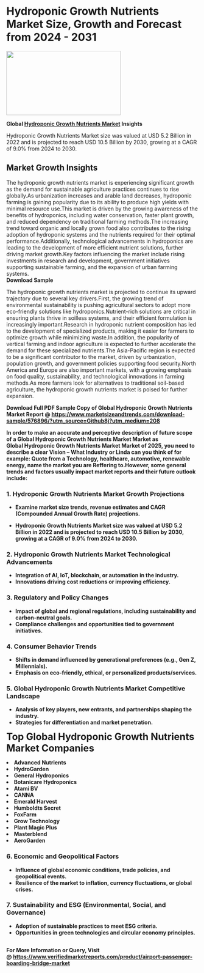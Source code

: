<H1>Hydroponic Growth Nutrients Market Size, Growth and Forecast from 2024 - 2031</H1><img class="aligncenter size-medium wp-image-584254" src="https://thirdeyenews.in/wp-content/uploads/2024/09/Global-Market-Research-300x168.jpeg" alt="" width="300" height="168" /><p><strong>Global&nbsp;<a href="https://www.marketsizeandtrends.com/download-sample/576896/?utm_source=Github8j?utm_medium=208">Hydroponic Growth Nutrients Market</a> Insights</strong></p><p>Hydroponic Growth Nutrients Market size was valued at USD 5.2 Billion in 2022 and is projected to reach USD 10.5 Billion by 2030, growing at a CAGR of 9.0% from 2024 to 2030.</p><p><h2>Market Growth Insights</h2> <p>The hydroponic growth nutrients market is experiencing significant growth as the demand for sustainable agriculture practices continues to rise globally.As urbanization increases and arable land decreases, hydroponic farming is gaining popularity due to its ability to produce high yields with minimal resource use.This market is driven by the growing awareness of the benefits of hydroponics, including water conservation, faster plant growth, and reduced dependency on traditional farming methods.The increasing trend toward organic and locally grown food also contributes to the rising adoption of hydroponic systems and the nutrients required for their optimal performance.Additionally, technological advancements in hydroponics are leading to the development of more efficient nutrient solutions, further driving market growth.Key factors influencing the market include rising investments in research and development, government initiatives supporting sustainable farming, and the expansion of urban farming systems.<br><strong>Download Sample</strong> </p> <p>The hydroponic growth nutrients market is projected to continue its upward trajectory due to several key drivers.First, the growing trend of environmental sustainability is pushing agricultural sectors to adopt more eco-friendly solutions like hydroponics.Nutrient-rich solutions are critical in ensuring plants thrive in soilless systems, and their efficient formulation is increasingly important.Research in hydroponic nutrient composition has led to the development of specialized products, making it easier for farmers to optimize growth while minimizing waste.In addition, the popularity of vertical farming and indoor agriculture is expected to further accelerate the demand for these specialized nutrients.The Asia-Pacific region is expected to be a significant contributor to the market, driven by urbanization, population growth, and government policies supporting food security.North America and Europe are also important markets, with a growing emphasis on food quality, sustainability, and technological innovations in farming methods.As more farmers look for alternatives to traditional soil-based agriculture, the hydroponic growth nutrients market is poised for further expansion.<br><strong></p><p><span class=""><strong>Download Full PDF Sample Copy of Global Hydroponic Growth Nutrients Market Report</strong> @ <a href="https://www.marketsizeandtrends.com/download-sample/576896/?utm_source=Github8j?utm_medium=208" target="_blank">https://www.marketsizeandtrends.com/download-sample/576896/?utm_source=Github8j?utm_medium=208</a></span></p><p>In order to make an accurate and perceptive description of future scope of a Global&nbsp;Hydroponic Growth Nutrients Market Market as Global&nbsp;Hydroponic Growth Nutrients Market Market of 2025, you need to describe a clear Vision &ndash; What Industry or Linda can you think of for example: Quote from a Technology, healthcare, automotive, renewable energy, name the market you are Reffering to.However, some general trends and factors usually impact market reports and their future outlook include:</p><h3>1.&nbsp;<strong>Hydroponic Growth Nutrients Market Growth Projections</strong></h3><ul><li>Examine market size trends, revenue estimates and CAGR (Compounded Annual Growth Rate) projections.</li><li><p>Hydroponic Growth Nutrients Market size was valued at USD 5.2 Billion in 2022 and is projected to reach USD 10.5 Billion by 2030, growing at a CAGR of 9.0% from 2024 to 2030.</p></li></ul><h3>2.&nbsp;<strong>Hydroponic Growth Nutrients Market Technological Advancements</strong></h3><ul><li>Integration of AI, IoT, blockchain, or automation in the industry.</li><li>Innovations driving cost reductions or improving efficiency.</li></ul><h3>3.&nbsp;<strong>Regulatory and Policy Changes</strong></h3><ul><li>Impact of global and regional regulations, including sustainability and carbon-neutral goals.</li><li>Compliance challenges and opportunities tied to government initiatives.</li></ul><h3>4.&nbsp;<strong>Consumer Behavior Trends</strong></h3><ul><li>Shifts in demand influenced by generational preferences (e.g., Gen Z, Millennials).</li><li>Emphasis on eco-friendly, ethical, or personalized products/services.</li></ul><h3>5.&nbsp;<strong>Global Hydroponic Growth Nutrients Market Competitive Landscape</strong></h3><ul><li>Analysis of key players, new entrants, and partnerships shaping the industry.</li><li>Strategies for differentiation and market penetration.</li></ul><p data-pm-slice="1 1 []"><span style="color: inherit; font-family: inherit; font-size: 25px;">Top Global Hydroponic Growth Nutrients Market Companies</span></p><div class="" data-test-id=""><p><li>Advanced Nutrients</li><li> HydroGarden</li><li> General Hydroponics</li><li> Botanicare Hydroponics</li><li> Atami BV</li><li> CANNA</li><li> Emerald Harvest</li><li> Humboldts Secret</li><li> FoxFarm</li><li> Grow Technology</li><li> Plant Magic Plus</li><li> Masterblend</li><li> AeroGarden</li></p></div><h3>6.&nbsp;<strong>Economic and Geopolitical Factors</strong></h3><ul><li>Influence of global economic conditions, trade policies, and geopolitical events.</li><li>Resilience of the market to inflation, currency fluctuations, or global crises.</li></ul><h3>7.&nbsp;<strong>Sustainability and ESG (Environmental, Social, and Governance)</strong></h3><ul><li>Adoption of sustainable practices to meet ESG criteria.</li><li>Opportunities in green technologies and circular economy principles.</li></ul><h2><strong style="font-size: 14px;">For More Information or Query, Visit @&nbsp;</strong><a style="background-color: #ffffff; font-size: 14px;" href="https://www.marketsizeandtrends.com/report/hydroponic-growth-nutrients-market/" target="_blank">https://www.verifiedmarketreports.com/product/airport-passenger-boarding-bridge-market</a></h2>